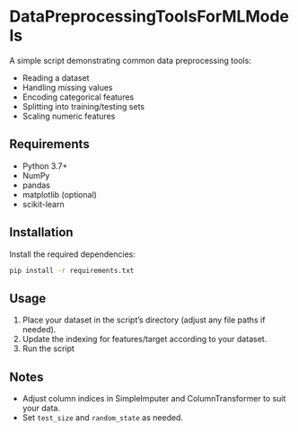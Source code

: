 # DataPreprocessingToolsForMLModels
A simple script demonstrating common data preprocessing tools:
- Reading a dataset
- Handling missing values
- Encoding categorical features
- Splitting into training/testing sets
- Scaling numeric features

## Requirements
- Python 3.7+
- NumPy
- pandas
- matplotlib (optional)
- scikit-learn

## Installation

Install the required dependencies:
```bash
pip install -r requirements.txt
```

## Usage
1. Place your dataset in the script’s directory (adjust any file paths if needed).
2. Update the indexing for features/target according to your dataset.
3. Run the script

## Notes
- Adjust column indices in SimpleImputer and ColumnTransformer to suit your data.
- Set `test_size` and `random_state` as needed.
